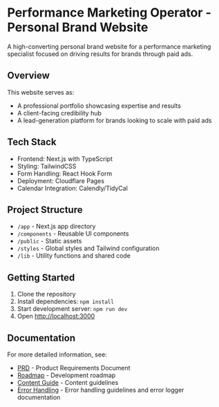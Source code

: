 # Performance Marketing Operator - Personal Brand Website

A high-converting personal brand website for a performance marketing specialist focused on driving results for brands through paid ads.

## Overview

This website serves as:
- A professional portfolio showcasing expertise and results
- A client-facing credibility hub
- A lead-generation platform for brands looking to scale with paid ads

## Tech Stack

- Frontend: Next.js with TypeScript
- Styling: TailwindCSS
- Form Handling: React Hook Form
- Deployment: Cloudflare Pages
- Calendar Integration: Calendly/TidyCal

## Project Structure

- `/app` - Next.js app directory
- `/components` - Reusable UI components
- `/public` - Static assets
- `/styles` - Global styles and Tailwind configuration
- `/lib` - Utility functions and shared code

## Getting Started

1. Clone the repository
2. Install dependencies: `npm install`
3. Start development server: `npm run dev`
4. Open [http://localhost:3000](http://localhost:3000)

## Documentation

For more detailed information, see:
- [PRD](./docs/prd.md) - Product Requirements Document
- [Roadmap](./docs/roadmap.md) - Development roadmap
- [Content Guide](./docs/content-guide.md) - Content guidelines
- [Error Handling](./docs/error-handling.md) - Error handling guidelines and error logger documentation 